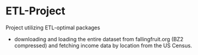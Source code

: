 # ETL-Project
Project utilizing ETL-optimal packages

- downloading and loading the entire dataset from fallingfruit.org (BZ2 compressed) and fetching income data by location from the US Census.